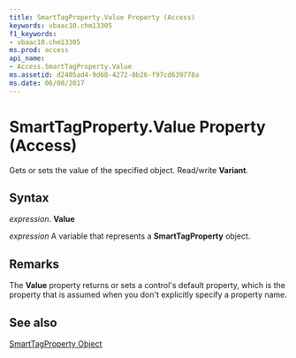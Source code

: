 ```yaml
---
title: SmartTagProperty.Value Property (Access)
keywords: vbaac10.chm13305
f1_keywords:
- vbaac10.chm13305
ms.prod: access
api_name:
- Access.SmartTagProperty.Value
ms.assetid: d2405ad4-9d68-4272-0b26-f97cd639778a
ms.date: 06/08/2017
---
```



# SmartTagProperty.Value Property (Access)

Gets or sets the value of the specified object. Read/write  **Variant**.


## Syntax

 _expression_. **Value**

 _expression_ A variable that represents a **SmartTagProperty** object.


## Remarks

The  **Value** property returns or sets a control's default property, which is the property that is assumed when you don't explicitly specify a property name.


## See also


[SmartTagProperty Object](Access.SmartTagProperty.md)

